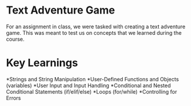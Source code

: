 # Text Adventure Game
For an assignment in class, we were tasked with creating a text adventure game. This was meant to test us on concepts that we learned during the course.

# Key Learnings
*Strings and String Manipulation
*User-Defined Functions and Objects (variables)
*User Input and Input Handling
*Conditional and Nested Conditional Statements (if/elif/else)
*Loops (for/while)
*Controlling for Errors
